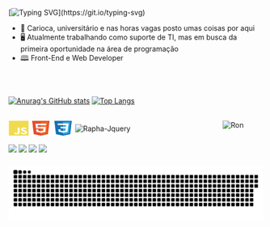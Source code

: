 [![Typing SVG](https://readme-typing-svg.herokuapp.com?font=Poetsen+One&duration=4000&pause=20&color=FE428E&center=true&repeat=true&random=false&width=435&lines=Hello+World!;Hello+World%2C+My+Name+is+Rapha!)](https://git.io/typing-svg)

- 💬 Carioca, universitário e nas horas vagas posto umas coisas por aqui
- 🖥️ Atualmente trabalhando como suporte de TI, mas em busca da primeira oportunidade na área de programação
- 🕮 Front-End e Web Developer 

</br>
</br>

[![Anurag's GitHub stats](https://github-readme-stats.vercel.app/api?username=MarinhoRapha&count_private=true&show_icons=true&theme=radical)](https://github.com/MarinhoRapha/github-readme-stats)
[![Top Langs](https://github-readme-stats.vercel.app/api/top-langs/?username=MarinhoRapha&layout=compact&theme=radical)](https://github.com/MarinhoRapha/github-readme-stats)



<div style="display: inline_block"><br>
  <img align="center" alt="Rapha-Js" height="30" width="40" src="https://raw.githubusercontent.com/devicons/devicon/master/icons/javascript/javascript-plain.svg">
  <img align="center" alt="Rapha-HTML" height="30" width="40" src="https://raw.githubusercontent.com/devicons/devicon/master/icons/html5/html5-original.svg">
  <img align="center" alt="Rapha-CSS" height="30" width="40" src="https://raw.githubusercontent.com/devicons/devicon/master/icons/css3/css3-original.svg">
  <img align="center" alt="Rapha-Jquery" height="30" width="40" src="https://cdn.jsdelivr.net/gh/devicons/devicon@latest/icons/jquery/jquery-plain-wordmark.svg">
  <img align="right" alt="Ron" width="80" height="88" frameBorder="0" src="https://media4.giphy.com/media/v1.Y2lkPTc5MGI3NjExMHJxZ3U4aWp5b3czanNjd202MmhyYjBocjAyYXBmb2E3dXRqc25pbyZlcD12MV9pbnRlcm5hbF9naWZfYnlfaWQmY3Q9Zw/SLanXKeqqebci4LqX8/giphy.webp">
</div>


 </br>
<div> 
  <a href="https://wa.me/5521980475566" target="_blank"><img src="https://img.shields.io/badge/WhatsApp-25D366?style=for-the-badge&logo=whatsapp&logoColor=white" target="_blank"></a>
  <a href="https://discord.gg/wagxzStdcR" target="_blank"><img src="https://img.shields.io/badge/Discord-7289DA?style=for-the-badge&logo=discord&logoColor=white" target="_blank"></a> 
  <a href = "mailto:contatorafaballerini@gmail.com"><img src="https://img.shields.io/badge/-Gmail-%23333?style=for-the-badge&logo=gmail&logoColor=white" target="_blank"></a>
  <a href="https://www.linkedin.com/in/rafaella-ballerini-45875016a" target="_blank"><img src="https://img.shields.io/badge/-LinkedIn-%230077B5?style=for-the-badge&logo=linkedin&logoColor=white" target="_blank"></a> 
  
</div>

![snake gif](https://github.com/MarinhoRapha/MarinhoRapha/blob/output/github-contribution-grid-snake-dark.svg)

<!--
**MarinhoRapha/MarinhoRapha** is a ✨ _special_ ✨ repository because its `README.md` (this file) appears on your GitHub profile.

Here are some ideas to get you started:

- 🔭 I’m currently working on ...
- 🌱 I’m currently learning ...
- 👯 I’m looking to collaborate on ...
- 🤔 I’m looking for help with ...
- 💬 Ask me about ...
- 📫 How to reach me: ...
- 😄 Pronouns: ...
- ⚡ Fun fact: ...
-->
